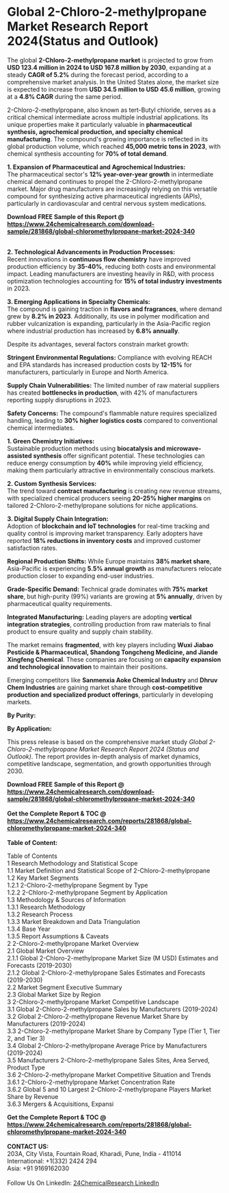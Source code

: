 <h1>Global 2-Chloro-2-methylpropane Market Research Report 2024(Status and Outlook)</h1><p>The global <strong>2-Chloro-2-methylpropane market</strong> is projected to grow from <strong>USD 123.4 million in 2024 to USD 167.8 million by 2030</strong>, expanding at a steady <strong>CAGR of 5.2%</strong> during the forecast period, according to a comprehensive market analysis. In the United States alone, the market size is expected to increase from <strong>USD 34.5 million to USD 45.6 million</strong>, growing at a <strong>4.8% CAGR</strong> during the same period.</p><p>2-Chloro-2-methylpropane, also known as tert-Butyl chloride, serves as a critical chemical intermediate across multiple industrial applications. Its unique properties make it particularly valuable in <strong>pharmaceutical synthesis, agrochemical production, and specialty chemical manufacturing</strong>. The compound's growing importance is reflected in its global production volume, which reached <strong>45,000 metric tons in 2023</strong>, with chemical synthesis accounting for <strong>70% of total demand</strong>.</p><p><strong>1. Expansion of Pharmaceutical and Agrochemical Industries:</strong><br>
The pharmaceutical sector's <strong>12% year-over-year growth</strong> in intermediate chemical demand continues to propel the 2-Chloro-2-methylpropane market. Major drug manufacturers are increasingly relying on this versatile compound for synthesizing active pharmaceutical ingredients (APIs), particularly in cardiovascular and central nervous system medications.</p><div><b>Download FREE Sample of this Report @ 
            <a href="https://www.24chemicalresearch.com/download-sample/281868/global-chloromethylpropane-market-2024-340">
            https://www.24chemicalresearch.com/download-sample/281868/global-chloromethylpropane-market-2024-340</a></b></div><br><p><strong>2. Technological Advancements in Production Processes:</strong><br>
Recent innovations in <strong>continuous flow chemistry</strong> have improved production efficiency by <strong>35-40%</strong>, reducing both costs and environmental impact. Leading manufacturers are investing heavily in R&amp;D, with process optimization technologies accounting for <strong>15% of total industry investments</strong> in 2023.</p><p><strong>3. Emerging Applications in Specialty Chemicals:</strong><br>
The compound is gaining traction in <strong>flavors and fragrances</strong>, where demand grew by <strong>8.2% in 2023</strong>. Additionally, its use in polymer modification and rubber vulcanization is expanding, particularly in the Asia-Pacific region where industrial production has increased by <strong>6.8% annually</strong>.</p><p>Despite its advantages, several factors constrain market growth:</p><p><strong>Stringent Environmental Regulations:</strong> Compliance with evolving REACH and EPA standards has increased production costs by <strong>12-15%</strong> for manufacturers, particularly in Europe and North America.</p><p><strong>Supply Chain Vulnerabilities:</strong> The limited number of raw material suppliers has created <strong>bottlenecks in production</strong>, with 42% of manufacturers reporting supply disruptions in 2023.</p><p><strong>Safety Concerns:</strong> The compound's flammable nature requires specialized handling, leading to <strong>30% higher logistics costs</strong> compared to conventional chemical intermediates.</p><p><strong>1. Green Chemistry Initiatives:</strong><br>
Sustainable production methods using <strong>biocatalysis and microwave-assisted synthesis</strong> offer significant potential. These technologies can reduce energy consumption by <strong>40%</strong> while improving yield efficiency, making them particularly attractive in environmentally conscious markets.</p><p><strong>2. Custom Synthesis Services:</strong><br>
The trend toward <strong>contract manufacturing</strong> is creating new revenue streams, with specialized chemical producers seeing <strong>20-25% higher margins</strong> on tailored 2-Chloro-2-methylpropane solutions for niche applications.</p><p><strong>3. Digital Supply Chain Integration:</strong><br>
Adoption of <strong>blockchain and IoT technologies</strong> for real-time tracking and quality control is improving market transparency. Early adopters have reported <strong>18% reductions in inventory costs</strong> and improved customer satisfaction rates.</p><p><strong>Regional Production Shifts:</strong> While Europe maintains <strong>38% market share</strong>, Asia-Pacific is experiencing <strong>5.5% annual growth</strong> as manufacturers relocate production closer to expanding end-user industries.</p><p><strong>Grade-Specific Demand:</strong> Technical grade dominates with <strong>75% market share</strong>, but high-purity (99%) variants are growing at <strong>5% annually</strong>, driven by pharmaceutical quality requirements.</p><p><strong>Integrated Manufacturing:</strong> Leading players are adopting <strong>vertical integration strategies</strong>, controlling production from raw materials to final product to ensure quality and supply chain stability.</p><p>The market remains <strong>fragmented</strong>, with key players including <strong>Wuxi Jiabao Pesticide &amp; Pharmaceutical, Shandong Tongcheng Medicine, and Jiande Xingfeng Chemical</strong>. These companies are focusing on <strong>capacity expansion and technological innovation</strong> to maintain their positions.</p><p>Emerging competitors like <strong>Sanmenxia Aoke Chemical Industry</strong> and <strong>Dhruv Chem Industries</strong> are gaining market share through <strong>cost-competitive production and specialized product offerings</strong>, particularly in developing markets.</p><p><strong>By Purity:</strong></p><p><strong>By Application:</strong></p><p>This press release is based on the comprehensive market study <em>Global 2-Chloro-2-methylpropane Market Research Report 2024 (Status and Outlook)</em>. The report provides in-depth analysis of market dynamics, competitive landscape, segmentation, and growth opportunities through 2030.</p><div><b>Download FREE Sample of this Report @ 
            <a href="https://www.24chemicalresearch.com/download-sample/281868/global-chloromethylpropane-market-2024-340">
            https://www.24chemicalresearch.com/download-sample/281868/global-chloromethylpropane-market-2024-340</a></b></div><br><div><b>Get the Complete Report & TOC @ 
            <a href="https://www.24chemicalresearch.com/reports/281868/global-chloromethylpropane-market-2024-340">
            https://www.24chemicalresearch.com/reports/281868/global-chloromethylpropane-market-2024-340</a></b></div><br>
            <b>Table of Content:</b><p>Table of Contents<br />
 1 Research Methodology and Statistical Scope<br />
 1.1 Market Definition and Statistical Scope of 2-Chloro-2-methylpropane<br />
 1.2 Key Market Segments<br />
 1.2.1 2-Chloro-2-methylpropane Segment by Type<br />
 1.2.2 2-Chloro-2-methylpropane Segment by Application<br />
 1.3 Methodology & Sources of Information<br />
 1.3.1 Research Methodology<br />
 1.3.2 Research Process<br />
 1.3.3 Market Breakdown and Data Triangulation<br />
 1.3.4 Base Year<br />
 1.3.5 Report Assumptions & Caveats<br />
 2 2-Chloro-2-methylpropane Market Overview<br />
 2.1 Global Market Overview<br />
 2.1.1 Global 2-Chloro-2-methylpropane Market Size (M USD) Estimates and Forecasts (2019-2030)<br />
 2.1.2 Global 2-Chloro-2-methylpropane Sales Estimates and Forecasts (2019-2030)<br />
 2.2 Market Segment Executive Summary<br />
 2.3 Global Market Size by Region<br />
 3 2-Chloro-2-methylpropane Market Competitive Landscape<br />
 3.1 Global 2-Chloro-2-methylpropane Sales by Manufacturers (2019-2024)<br />
 3.2 Global 2-Chloro-2-methylpropane Revenue Market Share by Manufacturers (2019-2024)<br />
 3.3 2-Chloro-2-methylpropane Market Share by Company Type (Tier 1, Tier 2, and Tier 3)<br />
 3.4 Global 2-Chloro-2-methylpropane Average Price by Manufacturers (2019-2024)<br />
 3.5 Manufacturers 2-Chloro-2-methylpropane Sales Sites, Area Served, Product Type<br />
 3.6 2-Chloro-2-methylpropane Market Competitive Situation and Trends<br />
 3.6.1 2-Chloro-2-methylpropane Market Concentration Rate<br />
 3.6.2 Global 5 and 10 Largest 2-Chloro-2-methylpropane Players Market Share by Revenue<br />
 3.6.3 Mergers & Acquisitions, Expansi</p><div><b>Get the Complete Report & TOC @ 
            <a href="https://www.24chemicalresearch.com/reports/281868/global-chloromethylpropane-market-2024-340">
            https://www.24chemicalresearch.com/reports/281868/global-chloromethylpropane-market-2024-340</a></b></div><br><b>CONTACT US:</b><br>
            203A, City Vista, Fountain Road, Kharadi, Pune, India - 411014<br>
            International: +1(332) 2424 294<br>
            Asia: +91 9169162030 <br><br>
            Follow Us On LinkedIn: <a href="https://www.linkedin.com/company/24chemicalresearch/">24ChemicalResearch LinkedIn</a>